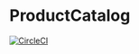 # ProductCatalog
[![CircleCI](https://circleci.com/gh/GColetti/ProductCatalog.svg?style=svg)](https://circleci.com/gh/GColetti/ProductCatalog)
